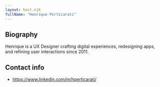 ```yaml
---
layout: host.njk
fullName: "Henrique Perticarati"
---
```


## Biography

Henrique is a UX Designer crafting digital experiences, redesigning apps, and refining user interactions since 2011.

## Contact info

* https://www.linkedin.com/in/hperticarati/
